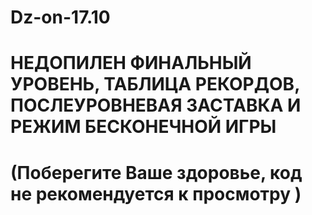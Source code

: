 # Dz-on-17.10
# НЕДОПИЛЕН ФИНАЛЬНЫЙ УРОВЕНЬ, ТАБЛИЦА РЕКОРДОВ, ПОСЛЕУРОВНЕВАЯ ЗАСТАВКА И РЕЖИМ БЕСКОНЕЧНОЙ ИГРЫ
# (Поберегите Ваше здоровье, код не рекомендуется к просмотру )
